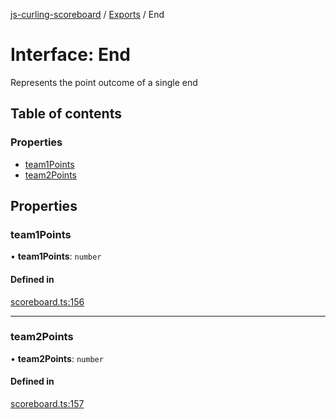 [js-curling-scoreboard](../README.md) / [Exports](../modules.md) / End

# Interface: End

Represents the point outcome of a single end

## Table of contents

### Properties

- [team1Points](end.md#team1points)
- [team2Points](end.md#team2points)

## Properties

### team1Points

• **team1Points**: `number`

#### Defined in

[scoreboard.ts:156](https://github.com/trianglecurling/js-curling-scoreboard/blob/52ea993/scoreboard.ts#L156)

___

### team2Points

• **team2Points**: `number`

#### Defined in

[scoreboard.ts:157](https://github.com/trianglecurling/js-curling-scoreboard/blob/52ea993/scoreboard.ts#L157)
